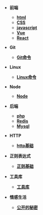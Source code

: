 - **前端**
  - **[html](html/html.md)**
  - **[CSS](css/index)**
  - **[javascript](javascript/index)**
  - **[Vue](vue/index.md)**
  - **[React](React/index.md)**
- **Git**
  - **[Git命令](Git/index)**



- **Linux**
  - **[Linux命令](linux/index.md)**



- **Node**
  - **[Node](node/index.md)**


- **后端**
  - **[php](php/index.md)**
  - **[Redis](Cache/index.md)**
  - **[Mysql](mysql/index.md)**



- **HTTP**
  - **[http基础](HTTP/index)**


- **正则表达式**
  - **[正则基础](RegExp/index.md)**
- **工具库**
  - **[工具库](Tool/index)**


- **情感生活**
  - **[公开的秘密](Feeling/index.md)**